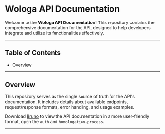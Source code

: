 # Wologa API Documentation

Welcome to the **Wologa API Documentation**! This repository contains the comprehensive documentation for the API, designed to help developers integrate and utilize its functionalities effectively.

---

## **Table of Contents**

- [Overview](#overview)

---

## **Overview**

This repository serves as the single source of truth for the API's documentation. It includes details about available endpoints, request/response formats, error handling, and usage examples.

Download [Bruno](https://www.usebruno.com/) to view the API documentation in a more user-friendly format, open the `auth` and `homologation-process`.

---

